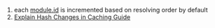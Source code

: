 1. each [module.id](https://webpack.js.org/api/module-variables/#moduleid-commonjs) is incremented based on resolving order by default  
2. [Explain Hash Changes in Caching Guide](https://github.com/webpack/webpack.js.org/issues/652)  
